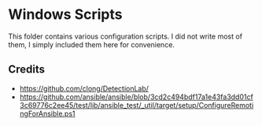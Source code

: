 # Windows Scripts

This folder contains various configuration scripts. I did not write most of them, I simply included them here for convenience.

## Credits

- https://github.com/clong/DetectionLab/
- https://github.com/ansible/ansible/blob/3cd2c494bdf17a1e43fa3dd01cf3c69776c2ee45/test/lib/ansible_test/_util/target/setup/ConfigureRemotingForAnsible.ps1